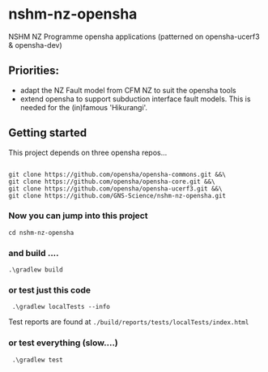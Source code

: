 # nshm-nz-opensha
NSHM NZ Programme opensha applications (patterned on opensha-ucerf3 &amp; opensha-dev)

## Priorities:

 - adapt the NZ Fault model from CFM NZ to suit the opensha tools
 - extend opensha to support subduction interface fault models. This is needed for the (in)famous 'Hikurangi'. 

## Getting started 

 This project depends on three opensha repos...

 ```

git clone https://github.com/opensha/opensha-commons.git &&\
git clone https://github.com/opensha/opensha-core.git &&\
git clone https://github.com/opensha/opensha-ucerf3.git &&\
git clone https://github.com/GNS-Science/nshm-nz-opensha.git
 ```

### Now you can jump into this project

 ```
 cd nshm-nz-opensha
 ```

### and build ....

 ```
 .\gradlew build
 ```

### or test just this code

```
 .\gradlew localTests --info
```
 
Test reports are found at  `./build/reports/tests/localTests/index.html`

### or test everything (slow....)
```
 .\gradlew test
```





